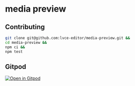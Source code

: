 # media preview

## Contributing

```sh
git clone git@github.com:lvce-editor/media-preview.git &&
cd media-preview &&
npm ci &&
npm test
```

## Gitpod

[![Open in Gitpod](https://gitpod.io/button/open-in-gitpod.svg)](https://gitpod.io/#https://github.com/lvce-editor/media-preview)
